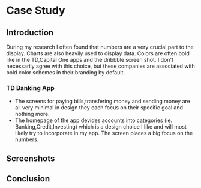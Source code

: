 # Case Study

## Introduction
During my research I often found that numbers are a very crucial part to the display. Charts are also heavily used to display data. Colors are often bold like in the TD,Capital One apps and the dribbble screen shot.
I don't necessarily agree with this choice, but these companies are associated with bold color schemes in their branding by default.

### TD Banking App

* The screens for paying bills,transfering money and sending money are all very minimal in design they each focus on their specific goal and nothing more.
* The homepage of the app devides accounts into categories (ie. Banking,Credit,Investing) which is a design choice I like and will most likely try to incorporate in my app. The screen places a big focus on the numbers.

## Screenshots

## Conclusion


